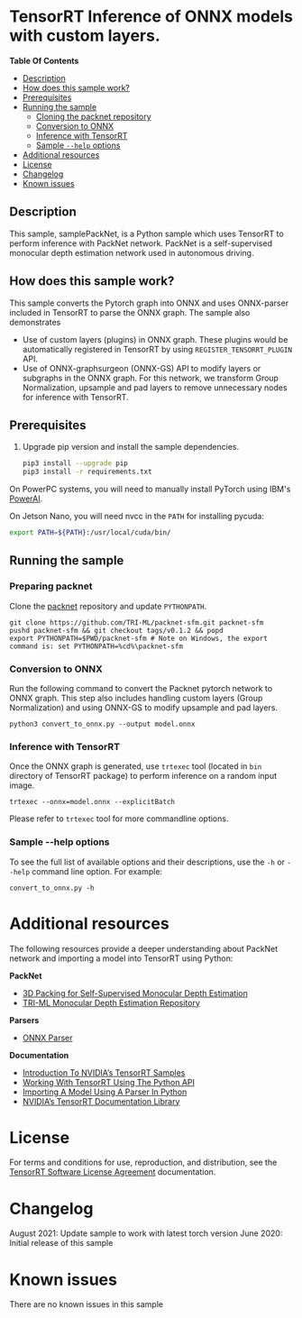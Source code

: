 # TensorRT Inference of ONNX models with custom layers.

**Table Of Contents**
- [Description](#description)
- [How does this sample work?](#how-does-this-sample-work)
- [Prerequisites](#prerequisites)
- [Running the sample](#running-the-sample)
    * [Cloning the packnet repository](#cloning-the-packnet-repository)
    * [Conversion to ONNX](#conversion-to-onnx)
    * [Inference with TensorRT](#inference-with-tensorrt)
	* [Sample `--help` options](#sample-help-options)
- [Additional resources](#additional-resources)
- [License](#license)
- [Changelog](#changelog)
- [Known issues](#known-issues)

## Description

This sample, samplePackNet, is a Python sample which uses TensorRT to perform inference with PackNet network. PackNet is a self-supervised monocular depth estimation network used in autonomous driving.


## How does this sample work?

This sample converts the Pytorch graph into ONNX and uses ONNX-parser included in TensorRT to parse the ONNX graph. The sample also demonstrates

* Use of custom layers (plugins) in ONNX graph. These plugins would be automatically registered in TensorRT by using `REGISTER_TENSORRT_PLUGIN` API.
* Use of ONNX-graphsurgeon (ONNX-GS) API to modify layers or subgraphs in the ONNX graph. For this network, we transform Group Normalization, upsample and pad layers to remove unnecessary
  nodes for inference with TensorRT.


## Prerequisites

1. Upgrade pip version and install the sample dependencies.
    ```bash
    pip3 install --upgrade pip
    pip3 install -r requirements.txt
    ```

On PowerPC systems, you will need to manually install PyTorch using IBM's [PowerAI](https://www.ibm.com/support/knowledgecenter/SS5SF7_1.6.0/navigation/pai_install.htm).

On Jetson Nano, you will need nvcc in the `PATH` for installing pycuda:
```bash
export PATH=${PATH}:/usr/local/cuda/bin/
```


## Running the sample

### Preparing packnet

Clone the [packnet](https://github.com/TRI-ML/packnet-sfm) repository and update `PYTHONPATH`.

```
git clone https://github.com/TRI-ML/packnet-sfm.git packnet-sfm
pushd packnet-sfm && git checkout tags/v0.1.2 && popd
export PYTHONPATH=$PWD/packnet-sfm # Note on Windows, the export command is: set PYTHONPATH=%cd%\packnet-sfm
```

### Conversion to ONNX
Run the following command to convert the Packnet pytorch network to ONNX graph. This step also includes handling custom layers (Group Normalization) and using ONNX-GS to modify upsample and pad layers.

```
python3 convert_to_onnx.py --output model.onnx
```

### Inference with TensorRT

Once the ONNX graph is generated, use `trtexec` tool (located in `bin` directory of TensorRT package) to perform inference on a random input image.

```
trtexec --onnx=model.onnx --explicitBatch
```

Please refer to `trtexec` tool for more commandline options.

### Sample --help options

To see the full list of available options and their descriptions, use the `-h` or `--help` command line option. For example:
```
convert_to_onnx.py -h
```

# Additional resources

The following resources provide a deeper understanding about PackNet network and importing a model into TensorRT using Python:

**PackNet**
- [3D Packing for Self-Supervised Monocular Depth Estimation](https://arxiv.org/pdf/1905.02693.pdf)
- [TRI-ML Monocular Depth Estimation Repository](https://github.com/TRI-ML/packnet-sfm)

**Parsers**
- [ONNX Parser](https://docs.nvidia.com/deeplearning/sdk/tensorrt-api/python_api/parsers/Onnx/pyOnnx.html)

**Documentation**
- [Introduction To NVIDIA’s TensorRT Samples](https://docs.nvidia.com/deeplearning/sdk/tensorrt-sample-support-guide/index.html#samples)
- [Working With TensorRT Using The Python API](https://docs.nvidia.com/deeplearning/sdk/tensorrt-developer-guide/index.html#python_topics)
- [Importing A Model Using A Parser In Python](https://docs.nvidia.com/deeplearning/sdk/tensorrt-developer-guide/index.html#import_model_python)
- [NVIDIA’s TensorRT Documentation Library](https://docs.nvidia.com/deeplearning/sdk/tensorrt-archived/index.html)

# License

For terms and conditions for use, reproduction, and distribution, see the [TensorRT Software License Agreement](https://docs.nvidia.com/deeplearning/sdk/tensorrt-sla/index.html) documentation.

# Changelog

August 2021: Update sample to work with latest torch version
June 2020: Initial release of this sample

# Known issues

There are no known issues in this sample
